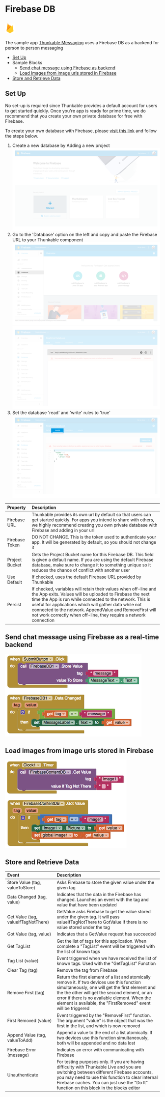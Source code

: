 # Firebase DB

## ![](../../../../.gitbook/assets/firebase-icon%20%281%29.png)

The sample app [Thunkable Messaging](https://goo.gl/QYbcpW) uses a Firebase DB as a backend for person to person messaging

* [Set Up](firebase-db.md#set-up)
* Sample Blocks
  * [Send chat message using Firebase as backend](firebase-db.md#send-chat-message-using-firebase-as-a-real-time-backend)
  * [Load Images from image urls stored in Firebase](firebase-db.md#load-images-from-image-urls-stored-in-firebase)
* [Store and Retrieve Data](firebase-db.md#store-and-retrieve-data)

## Set Up

No set-up is required since Thunkable provides a default account for users to get started quickly. Once you're app is ready for prime time, we do recommend that you create your own private database for free with Firebase.

To create your own database with Firebase, please [visit this link](https://firebase.google.com/) and follow the steps below.

1. Create a new database by Adding a new project ![](../../../../.gitbook/assets/firebase-fig-1%20%281%29.png)
2. Go to the 'Database' option on the left and copy and paste the Firebase URL to your Thunkable component ![](../../../../.gitbook/assets/firebase-fig-2.png)![](../../../../.gitbook/assets/firebase-fig-3.png)
3. Set the database 'read' and 'write' rules to 'true' ![](../../../../.gitbook/assets/firebase-fig-4.png)

| Property | Description |
| :--- | :--- |
| Firebase URL | Thunkable provides its own url by default so that users can get started quickly.  For apps you intend to share with others, we highly recommend creating you own private database with Firebase and adding in your url |
| Firebase Token | DO NOT CHANGE. This is the token used to authenticate your app. It will be generated by default, so you should not change it |
| Project Bucket | Gets the Project Bucket name for this Firebase DB. This field is given a default name. If you are using the default Firebase database, make sure to change it to something unique so it reduces the chance of conflict with another user |
| Use Default | If checked, uses the default Firebase URL provided by Thunkable |
| Persist | If checked, variables will retain their values when off-line and the App exits. Values will be uploaded to Firebase the next time the App is run while connected to the network. This is useful for applications which will gather data while not connected to the network. AppendValue and RemoveFirst will not work correctly when off-line, they require a network connection |

## Send chat message using Firebase as a real-time backend

![](../../../../.gitbook/assets/firebase-blocks-1.png)

## Load images from image urls stored in Firebase

![](../../../../.gitbook/assets/firebase-blocks-2.png)

## Store and Retrieve Data

| Event | Description |
| :--- | :--- |
| Store Value \(tag, valueToStore\) | Asks Firebase to store the given value under the given tag |
| Data Changed \(tag, value\) | Indicates that the data in the Firebase has changed. Launches an event with the tag and value that have been updated |
| Get Value \(tag, valueIfTagNotThere\) | GetValue asks Firebase to get the value stored under the given tag. It will pass valueIfTagNotThere to GotValue if there is no value stored under the tag |
| Got Value \(tag, value\) | Indicates that a GetValue request has succeeded |
| Get TagList | Get the list of tags for this application. When complete a "TagList" event will be triggered with the list of known tags |
| Tag List \(value\) | Event triggered when we have received the list of known tags. Used with the "GetTagList" Function |
| Clear Tag \(tag\) | Remove the tag from Firebase |
| Remove First \(tag\) | Return the first element of a list and atomically remove it. If two devices use this function simultaneously, one will get the first element and the the other will get the second element, or an error if there is no available element. When the element is available, the "FirstRemoved" event will be triggered |
| First Removed \(value\) | Event triggered by the "RemoveFirst" function. The argument "value" is the object that was the first in the list, and which is now removed |
| Append Value \(tag, valueToAdd\) | Append a value to the end of a list atomically. If two devices use this function simultaneously, both will be appended and no data lost |
| Firebase Error \(message\) | Indicates an error with communicating with Firebase |
| Unauthenticate | For testing purposes only. If you are having difficulty with Thunkable Live and you are switching between different Firebase accounts, you may need to use this function to clear internal Firebase caches. You can just use the "Do It" function on this block in the blocks editor |

